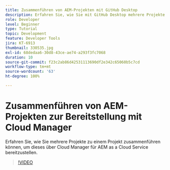 ```yaml
---
title: Zusammenführen von AEM-Projekten mit GitHub Desktop
description: Erfahren Sie, wie Sie mit GitHub Desktop mehrere Projekte zu einem Projekt zusammenführen können, um dieses über Cloud Manager für AEM as a Cloud Service bereitzustellen.
role: Developer
level: Beginner
type: Tutorial
topic: Development
feature: Developer Tools
jira: KT-6913
thumbnail: 330535.jpg
exl-id: 68dedaa6-30d8-43ce-ae74-a293f3fc7068
duration: 10
source-git-commit: f23c2ab86d42531113690df2e342c65060b5c7cd
workflow-type: tm+mt
source-wordcount: '63'
ht-degree: 100%

---
```


# Zusammenführen von AEM-Projekten zur Bereitstellung mit Cloud Manager

Erfahren Sie, wie Sie mehrere Projekte zu einem Projekt zusammenführen können, um dieses über Cloud Manager für AEM as a Cloud Service bereitzustellen.

>[!VIDEO](https://video.tv.adobe.com/v/330535?quality=12&learn=on)
